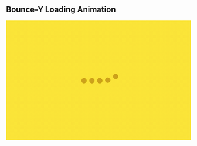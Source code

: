 ## Bounce-Y Loading Animation

![Edit [Web] Bounce-Y Loading Animation](../../gifs/loading/bounce-y-loading-animation.gif)
